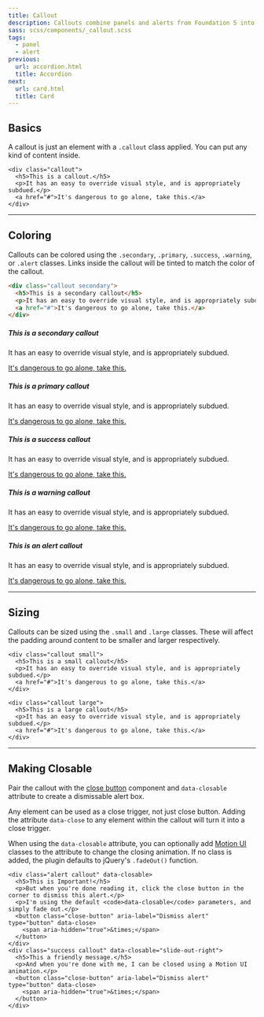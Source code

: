 ```yaml
---
title: Callout
description: Callouts combine panels and alerts from Foundation 5 into one generic container component.
sass: scss/components/_callout.scss
tags:
  - panel
  - alert
previous:
  url: accordion.html
  title: Accordion
next:
  url: card.html
  title: Card
---
```


## Basics

A callout is just an element with a `.callout` class applied. You can put any kind of content inside.

```html_example
<div class="callout">
  <h5>This is a callout.</h5>
  <p>It has an easy to override visual style, and is appropriately subdued.</p>
  <a href="#">It's dangerous to go alone, take this.</a>
</div>
```

---

## Coloring

Callouts can be colored using the `.secondary`, `.primary`, `.success`, `.warning`, or `.alert` classes. Links inside the callout will be tinted to match the color of the callout.

```html
<div class="callout secondary">
  <h5>This is a secondary callout</h5>
  <p>It has an easy to override visual style, and is appropriately subdued.</p>
  <a href="#">It's dangerous to go alone, take this.</a>
</div>
```

<div class="callout secondary">
  <h5>This is a secondary callout</h5>
  <p>It has an easy to override visual style, and is appropriately subdued.</p>
  <a href="#">It's dangerous to go alone, take this.</a>
</div>

<div class="primary callout">
  <h5>This is a primary callout</h5>
  <p>It has an easy to override visual style, and is appropriately subdued.</p>
  <a href="#">It's dangerous to go alone, take this.</a>
</div>

<div class="success callout">
  <h5>This is a success callout</h5>
  <p>It has an easy to override visual style, and is appropriately subdued.</p>
  <a href="#">It's dangerous to go alone, take this.</a>
</div>

<div class="warning callout">
  <h5>This is a warning callout</h5>
  <p>It has an easy to override visual style, and is appropriately subdued.</p>
  <a href="#">It's dangerous to go alone, take this.</a>
</div>

<div class="alert callout">
  <h5>This is an alert callout</h5>
  <p>It has an easy to override visual style, and is appropriately subdued.</p>
  <a href="#">It's dangerous to go alone, take this.</a>
</div>

---

## Sizing

Callouts can be sized using the `.small` and `.large` classes. These will affect the padding around content to be smaller and larger respectively.

```html_example
<div class="callout small">
  <h5>This is a small callout</h5>
  <p>It has an easy to override visual style, and is appropriately subdued.</p>
  <a href="#">It's dangerous to go alone, take this.</a>
</div>

<div class="callout large">
  <h5>This is a large callout</h5>
  <p>It has an easy to override visual style, and is appropriately subdued.</p>
  <a href="#">It's dangerous to go alone, take this.</a>
</div>
```

---

## Making Closable

Pair the callout with the [close button](close-button.html) component and `data-closable` attribute to create a dismissable alert box.

<div class="primary callout">
  <p>Any element can be used as a close trigger, not just close button. Adding the attribute <code>data-close</code> to any element within the callout will turn it into a close trigger.</p>
  <p>When using the <code>data-closable</code> attribute, you can optionally add <a href="http://foundation.zurb.com/sites/docs/motion-ui.html">Motion UI</a> classes to the attribute to change the closing animation. If no class is added, the plugin defaults to jQuery's <code>.fadeOut()</code> function.</p>
</div>

```html_example
<div class="alert callout" data-closable>
  <h5>This is Important!</h5>
  <p>But when you're done reading it, click the close button in the corner to dismiss this alert.</p>
  <p>I'm using the default <code>data-closable</code> parameters, and simply fade out.</p>
  <button class="close-button" aria-label="Dismiss alert" type="button" data-close>
    <span aria-hidden="true">&times;</span>
  </button>
</div>
<div class="success callout" data-closable="slide-out-right">
  <h5>This a friendly message.</h5>
  <p>And when you're done with me, I can be closed using a Motion UI animation.</p>
  <button class="close-button" aria-label="Dismiss alert" type="button" data-close>
    <span aria-hidden="true">&times;</span>
  </button>
</div>
```

